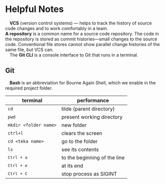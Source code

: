 # Helpful Notes
&emsp;**VCS** (version control systems) — helps to track the history of source code changes and to work comfortably in a team.\
**A repository** is a common name for a source code repository. The code in the repository is stored as commit histories—small changes to the source code.
Conventional file stores cannot show parallel change histories of the same file, but VCS can.\
&emsp;The **Git CLI** is a console interface to Git that runs in a terminal.

## Git
&emsp;**Bash** is an abbreviation for Bourne Again Shell, which we enable in the required project folder.

|       terminal      | performance | 
|---------------------|------------|
|     ``cd``          | tilde (parent directory) |
|     ``pwd``         | present working directory |
| ``mkdir <folder name>`` | new folder |
| ``ctrl+l`` | clears the screen |
| ``cd <teka name>`` | go to the folder |
| ``ls`` | see its contents|
| <kbd>Ctrl + a</kbd> | to the beginning of the line|
| <kbd>Ctrl + e</kbd> | at its end|
| <kbd>Ctrl + C</kbd> | stop process as SIGINT|





